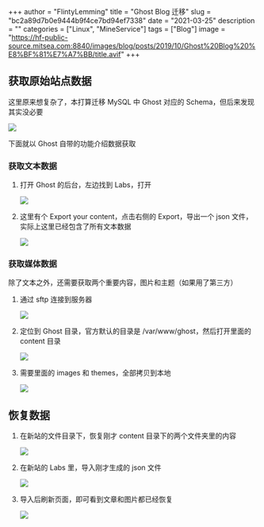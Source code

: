 +++
author = "FlintyLemming"
title = "Ghost Blog 迁移"
slug = "bc2a89d7b0e9444b9f4ce7bd94ef7338"
date = "2021-03-25"
description = ""
categories = ["Linux", "MineService"]
tags = ["Blog"]
image = "https://hf-public-source.mitsea.com:8840/images/blog/posts/2019/10/Ghost%20Blog%20%E8%BF%81%E7%A7%BB/title.avif"
+++

## 获取原始站点数据

这里原来想复杂了，本打算迁移 MySQL 中 Ghost 对应的 Schema，但后来发现其实没必要

![](https://hf-public-source.mitsea.com:8840/images/blog/posts/2019/10/Ghost%20Blog%20%E8%BF%81%E7%A7%BB/1.avif)

下面就以 Ghost 自带的功能介绍数据获取

### 获取文本数据

1. 打开 Ghost 的后台，左边找到 Labs，打开

    ![](https://hf-public-source.mitsea.com:8840/images/blog/posts/2019/10/Ghost%20Blog%20%E8%BF%81%E7%A7%BB/2.avif)

2. 这里有个 Export your content，点击右侧的 Export，导出一个 json 文件，实际上这里已经包含了所有文本数据

    ![](https://hf-public-source.mitsea.com:8840/images/blog/posts/2019/10/Ghost%20Blog%20%E8%BF%81%E7%A7%BB/3.avif)

### 获取媒体数据

除了文本之外，还需要获取两个重要内容，图片和主题（如果用了第三方）

1. 通过 sftp 连接到服务器

    ![](https://hf-public-source.mitsea.com:8840/images/blog/posts/2019/10/Ghost%20Blog%20%E8%BF%81%E7%A7%BB/4.avif)

2. 定位到 Ghost 目录，官方默认的目录是 /var/www/ghost，然后打开里面的 content 目录

    ![](https://hf-public-source.mitsea.com:8840/images/blog/posts/2019/10/Ghost%20Blog%20%E8%BF%81%E7%A7%BB/5.avif)

3. 需要里面的 images 和 themes，全部拷贝到本地

    ![](https://hf-public-source.mitsea.com:8840/images/blog/posts/2019/10/Ghost%20Blog%20%E8%BF%81%E7%A7%BB/6.avif)

## 恢复数据

1. 在新站的文件目录下，恢复刚才 content 目录下的两个文件夹里的内容

    ![](https://hf-public-source.mitsea.com:8840/images/blog/posts/2019/10/Ghost%20Blog%20%E8%BF%81%E7%A7%BB/7.avif)

2. 在新站的 Labs 里，导入刚才生成的 json 文件

    ![](https://hf-public-source.mitsea.com:8840/images/blog/posts/2019/10/Ghost%20Blog%20%E8%BF%81%E7%A7%BB/8.avif)

3. 导入后刷新页面，即可看到文章和图片都已经恢复

    ![](https://hf-public-source.mitsea.com:8840/images/blog/posts/2019/10/Ghost%20Blog%20%E8%BF%81%E7%A7%BB/9.avif)